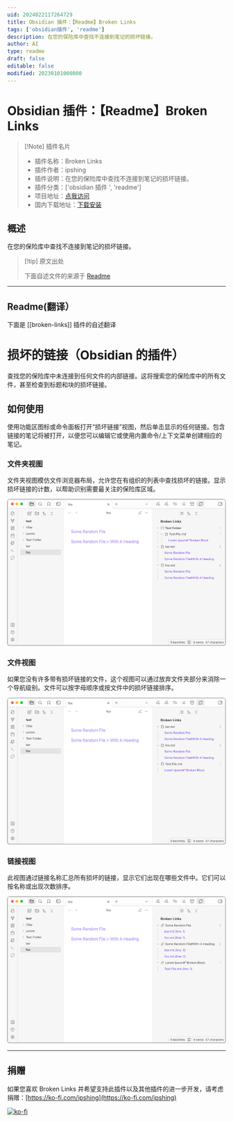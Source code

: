 ```yaml
---
uid: 2024022117264729
title: Obsidian 插件：【Readme】Broken Links
tags: ['obsidian插件', 'readme']
description: 在您的保险库中查找不连接到笔记的损坏链接。
author: AI
type: readme
draft: false
editable: false
modified: 20230101000000
---
```


# Obsidian 插件：【Readme】Broken Links

> [!Note] 插件名片
> - 插件名称：Broken Links
> - 插件作者：ipshing
> - 插件说明：在您的保险库中查找不连接到笔记的损坏链接。
> - 插件分类：['obsidian 插件 ', 'readme']
> - 项目地址：[点我访问](https://github.com/ipshing/obsidian-broken-links)
> - 国内下载地址：[下载安装](https://pkmer.cn/products/plugin/pluginMarket/?broken-links)

## 概述

在您的保险库中查找不连接到笔记的损坏链接。

> [!tip] 原文出处
>
>下面自述文件的来源于 [Readme](https://ghproxy.net/https://raw.githubusercontent.com/ipshing/obsidian-broken-links/main/README.md)

---

## Readme(翻译）

下面是 [[broken-links]] 插件的自述翻译

# 损坏的链接（Obsidian 的插件）

查找您的保险库中未连接到任何文件的内部链接。这将搜索您的保险库中的所有文件，甚至检查到标题和块的损坏链接。

## 如何使用

使用功能区图标或命令面板打开“损坏链接”视图，然后单击显示的任何链接。包含链接的笔记将被打开，以便您可以编辑它或使用内置命令/上下文菜单创建相应的笔记。

### 文件夹视图

文件夹视图模仿文件浏览器布局，允许您在有组织的列表中查找损坏的链接。显示损坏链接的计数，以帮助识别需要最关注的保险库区域。

![文件夹视图](https://github.com/ipshing/obsidian-broken-links/blob/main/resources/screenshots/folder-view.png)

### 文件视图

如果您没有许多带有损坏链接的文件，这个视图可以通过放弃文件夹部分来消除一个导航级别。文件可以按字母顺序或按文件中的损坏链接排序。

![文件视图](https://github.com/ipshing/obsidian-broken-links/blob/main/resources/screenshots/file-view.png)

### 链接视图

此视图通过链接名称汇总所有损坏的链接，显示它们出现在哪些文件中。它们可以按名称或出现次数排序。

![链接视图](https://github.com/ipshing/obsidian-broken-links/blob/main/resources/screenshots/link-view.png)

___

## 捐赠

如果您喜欢 Broken Links 并希望支持此插件以及其他插件的进一步开发，请考虑捐赠：[https://ko-fi.com/ipshing](https://ko-fi.com/ipshing)

[![ko-fi](https://ko-fi.com/img/githubbutton_sm.svg)](https://ko-fi.com/ipshing)
